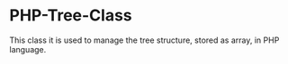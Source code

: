 # PHP-Tree-Class
This class it is used to manage the tree structure, stored as array, in PHP language.
